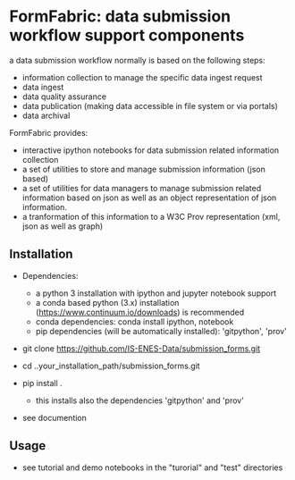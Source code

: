 # FormFabric: data submission workflow support components 

a data submission workflow normally is based on the following steps:
* information collection to manage the specific data ingest request
* data ingest
* data quality assurance
* data publication (making data accessible in file system or via portals)
* data archival 

FormFabric provides:
* interactive ipython notebooks for data submission related information collection 
* a set of utilities to store and manage submission information (json based)
* a set of utilities for data managers to manage submission related information based on json as well as an object representation of json information. 
* a tranformation of this information to a W3C Prov representation (xml, json as well as graph)


## Installation

* Dependencies:
   * a python 3 installation with ipython and jupyter notebook support
   * a conda based python (3.x) installation (https://www.continuum.io/downloads) is recommended 
   * conda dependencies: conda install ipython, notebook
   * pip dependencies (will be automatically installed): 'gitpython', 'prov'
      
        
* git clone https://github.com/IS-ENES-Data/submission_forms.git
* cd ..your_installation_path/submission_forms.git 
* pip install . 
     * this installs also the dependencies 'gitpython' and 'prov'

* see documention

## Usage

* see tutorial and demo notebooks in the "turorial" and "test" directories
